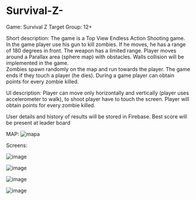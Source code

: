 # Survival-Z-

Game: Survival Z 
Target Group:  12+

Short description:
The game is a Top View Endless Action Shooting game. 
In the game player use his gun to kill zombies. 
If he moves, he has a range of 180 degrees in front. 
The weapon has a limited range. Player moves around a Parallax area (sphere map) with obstacles. 
Walls collision will be implemented in the game.  
Zombies spawn randomly on the map and run towards the player. 
The game ends if they touch a player (he dies). 
During a game player can obtain points for every zombie killed. 

UI description: Player can move only horizontally and vertically (player uses accelerometer to walk), 
to shoot player have to touch the screen. Player will obtain points for every zombie killed.

User details and history of results will be stored in Firebase.  Best score will be present at leader board

MAP:
![mapa](https://user-images.githubusercontent.com/62212721/214888771-73591330-fff2-42a9-9d46-3deaf453563f.png)

Screens:

![image](https://user-images.githubusercontent.com/62212721/214888554-dd6b5bad-302f-40b4-a581-8c2b709f742a.png)


![image](https://user-images.githubusercontent.com/62212721/214889125-1710b540-0235-4460-a032-044f729124a0.png)


![image](https://user-images.githubusercontent.com/62212721/214888719-d25e95d9-8ab7-4c63-ac2e-3919d7d4437f.png)


![image](https://user-images.githubusercontent.com/62212721/214889181-63a9f88f-fde9-4e32-bbb1-c5bbb254e8a0.png)
